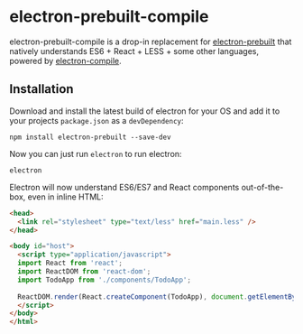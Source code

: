 # electron-prebuilt-compile

electron-prebuilt-compile is a drop-in replacement for [electron-prebuilt](https://github.com/mafintosh/electron-prebuilt) that natively understands ES6 + React + LESS + some other languages, powered by [electron-compile](https://github.com/electronjs/electron-compile).

## Installation

Download and install the latest build of electron for your OS and add it to your projects `package.json` as a `devDependency`:

```
npm install electron-prebuilt --save-dev
```

Now you can just run `electron` to run electron:

```
electron
```

Electron will now understand ES6/ES7 and React components out-of-the-box, even in inline HTML:

```html
<head>
  <link rel="stylesheet" type="text/less" href="main.less" />
</head>

<body id="host">
  <script type="application/javascript">
  import React from 'react';
  import ReactDOM from 'react-dom';
  import TodoApp from './components/TodoApp';
  
  ReactDOM.render(React.createComponent(TodoApp), document.getElementById('host'));
  </script>
</body>
</html>
```
